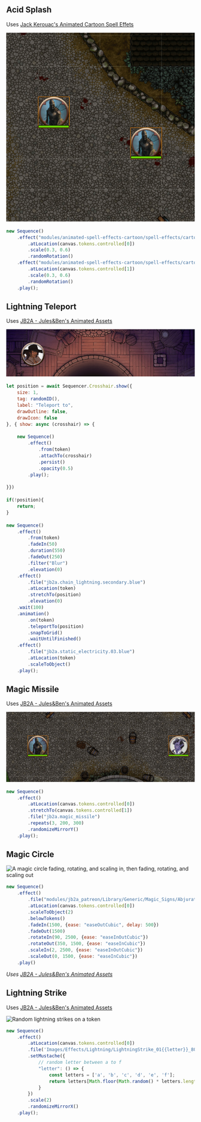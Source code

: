 ## Acid Splash

Uses [Jack Kerouac's Animated Cartoon Spell Effets](https://foundryvtt.com/packages/animated-spell-effects-cartoon)

![Acid splash hitting two tokens with random rotation and scales](images/acid_splash.gif)

```js
new Sequence()
	.effect("modules/animated-spell-effects-cartoon/spell-effects/cartoon/water/acid_splash_CIRCLE_01.webm")
		.atLocation(canvas.tokens.controlled[0])
		.scale(0.3, 0.6)
		.randomRotation()
	.effect("modules/animated-spell-effects-cartoon/spell-effects/cartoon/water/acid_splash_CIRCLE_01.webm")
		.atLocation(canvas.tokens.controlled[1])
		.scale(0.3, 0.6)
		.randomRotation()
	.play();
```

## Lightning Teleport

Uses [JB2A - Jules&Ben's Animated Assets](https://foundryvtt.com/packages/JB2A_DnD5e)

![Animation showing the Sequencer](images/Animation2.gif)

```js
let position = await Sequencer.Crosshair.show({
	size: 1,
	tag: randomID(),
	label: "Teleport to",
	drawOutline: false,
	drawIcon: false
}, { show: async (crosshair) => {

	new Sequence()
		.effect()
			.from(token)
			.attachTo(crosshair)
			.persist()
			.opacity(0.5)
		.play();

}})

if(!position){
	return;
}

new Sequence()
	.effect()
		.from(token)
		.fadeIn(50)
		.duration(550)
		.fadeOut(250)
		.filter("Blur")
		.elevation(0)
	.effect()
		.file("jb2a.chain_lightning.secondary.blue")
		.atLocation(token)
		.stretchTo(position)
		.elevation(0)
	.wait(100)
	.animation()
		.on(token)
		.teleportTo(position)
		.snapToGrid()
		.waitUntilFinished()
	.effect()
		.file("jb2a.static_electricity.03.blue")
		.atLocation(token)
		.scaleToObject()
	.play();
```

## Magic Missile

Uses [JB2A - Jules&Ben's Animated Assets](https://foundryvtt.com/packages/JB2A_DnD5e)

![One token firing three magic missiles on another token](images/magic_missile.gif)
```js
new Sequence()
	.effect()
		.atLocation(canvas.tokens.controlled[0])
		.stretchTo(canvas.tokens.controlled[1])
		.file("jb2a.magic_missile")
		.repeats(3, 200, 300)
		.randomizeMirrorY()
	.play();
```

## Magic Circle

![A magic circle fading, rotating, and scaling in, then fading, rotating, and scaling out](images/scalerotationfade.gif)

```js
new Sequence()
	.effect()
		.file("modules/jb2a_patreon/Library/Generic/Magic_Signs/Abjuration_01_Blue_Circle_800x800.webm")
		.atLocation(canvas.tokens.controlled[0])
		.scaleToObject(2)
		.belowTokens()
		.fadeIn(1500, {ease: "easeOutCubic", delay: 500})
		.fadeOut(1500)
		.rotateIn(90, 2500, {ease: "easeInOutCubic"})
		.rotateOut(350, 1500, {ease: "easeInCubic"})
		.scaleIn(2, 2500, {ease: "easeInOutCubic"})
		.scaleOut(0, 1500, {ease: "easeInCubic"})
	.play()
```

*Uses [JB2A - Jules&Ben's Animated Assets](https://foundryvtt.com/packages/JB2A_DnD5e)*

## Lightning Strike

Uses [JB2A - Jules&Ben's Animated Assets](https://foundryvtt.com/packages/JB2A_DnD5e)

![Random lightning strikes on a token](images/lightning_strike.gif)

```js
new Sequence()
	.effect()
		.atLocation(canvas.tokens.controlled[0])
		.file('Images/Effects/Lightning/LightningStrike_01{{letter}}_800x800.webm')
		.setMustache({
			// random letter between a to f
			"letter": () => {
				const letters = ['a', 'b', 'c', 'd', 'e', 'f']; 
				return letters[Math.floor(Math.random() * letters.length)];
			}
		})
		.scale(2)
		.randomizeMirrorX()
	.play();
```
